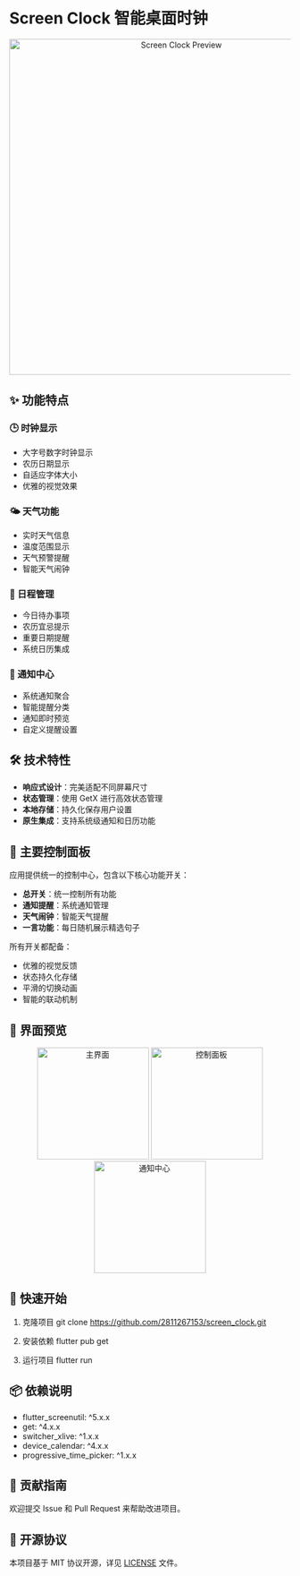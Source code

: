 # Screen Clock 智能桌面时钟

<p align="center">
  <img src="assets/preview.png" alt="Screen Clock Preview" width="600">
</p>

## ✨ 功能特点

### 🕒 时钟显示
- 大字号数字时钟显示
- 农历日期显示
- 自适应字体大小
- 优雅的视觉效果

### 🌤️ 天气功能
- 实时天气信息
- 温度范围显示
- 天气预警提醒
- 智能天气闹钟

### 📅 日程管理
- 今日待办事项
- 农历宜忌提示
- 重要日期提醒
- 系统日历集成

### 🔔 通知中心
- 系统通知聚合
- 智能提醒分类
- 通知即时预览
- 自定义提醒设置

## 🛠️ 技术特性

- **响应式设计**：完美适配不同屏幕尺寸
- **状态管理**：使用 GetX 进行高效状态管理
- **本地存储**：持久化保存用户设置
- **原生集成**：支持系统级通知和日历功能

## 🎨 主要控制面板

应用提供统一的控制中心，包含以下核心功能开关：

- **总开关**：统一控制所有功能
- **通知提醒**：系统通知管理
- **天气闹钟**：智能天气提醒
- **一言功能**：每日随机展示精选句子

所有开关都配备：
- 优雅的视觉反馈
- 状态持久化存储
- 平滑的切换动画
- 智能的联动机制

## 📱 界面预览

<div align="center">
  <img src="assets/screen1.png" width="200" alt="主界面">
  <img src="assets/screen2.png" width="200" alt="控制面板">
  <img src="assets/screen3.png" width="200" alt="通知中心">
</div>

## 🚀 快速开始

1. 克隆项目
git clone https://github.com/2811267153/screen_clock.git

2. 安装依赖
flutter pub get

3. 运行项目
flutter run 

## 📦 依赖说明

- flutter_screenutil: ^5.x.x
- get: ^4.x.x
- switcher_xlive: ^1.x.x
- device_calendar: ^4.x.x
- progressive_time_picker: ^1.x.x

## 🤝 贡献指南

欢迎提交 Issue 和 Pull Request 来帮助改进项目。

## 📄 开源协议

本项目基于 MIT 协议开源，详见 [LICENSE](LICENSE) 文件。 
